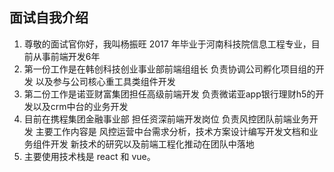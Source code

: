 ## 面试自我介绍

1. 尊敬的面试官你好，我叫杨振旺 2017 年毕业于河南科技院信息工程专业，目前从事前端开发6年
2. 第一份工作是在韩创科技创业事业部前端组组长 负责协调公司孵化项目组的开发 以及参与公司核心重工具类组件开发
3. 第二份工作是诺亚财富集团担任高级前端开发 负责微诺亚app银行理财h5的开发以及crm中台的业务开发
4. 目前在携程集团金融事业部 担任资深前端开发岗位 负责风控团队前端业务开发 主要工作内容是
   风控运营中台需求分析，技术方案设计编写开发文档和业务组件开发
   新技术的研究以及前端工程化推动在团队中落地
5. 主要使用技术栈是 react 和 vue。

